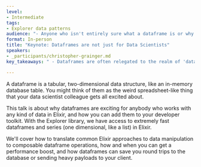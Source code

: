 ```yaml
---
level:
- Intermediate
tags:
- Explorer data patterns
audience: "- Anyone who isn't entirely sure what a dataframe is or why they might use one. And anyone who uses them but thinks they're only for data science task. And anybody else, really."
format: In-person
title: "Keynote: Dataframes are not just for Data Scientists"
speakers:
- _participants/christopher-grainger.md
key_takeaways: " - Dataframes are often relegated to the realm of 'data science', but they're actually a really useful tool for everyday programming tasks. They uncover novel and performant patterns in all sorts of applications and should be part of any developer's toolkit."

---
```

A dataframe is a tabular, two-dimensional data structure, like an in-memory database table. You might think of them as the weird spreadsheet-like thing that your data scientist colleague gets all excited about.

This talk is about why dataframes are exciting for anybody who works with any kind of data in Elixir, and how you can add them to your developer toolkit. With the Explorer library, we have access to extremely fast dataframes and series (one dimensional, like a list) in Elixir.

We'll cover how to translate common Elixir approaches to data manipulation to composable dataframe operations, how and when you can get a performance boost, and how dataframes can save you round trips to the database or sending heavy payloads to your client.